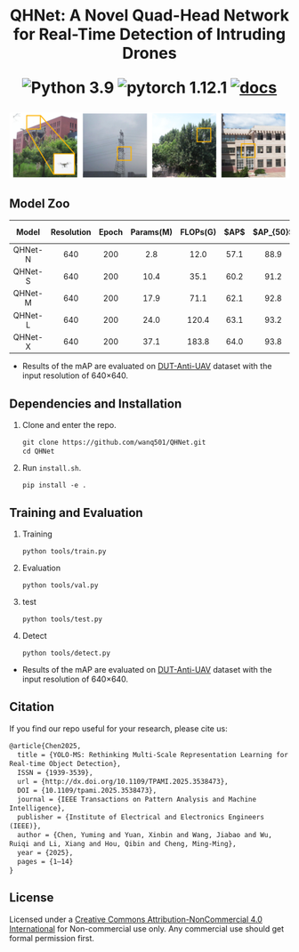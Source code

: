 <h1> 
  <p align=center> QHNet: A Novel Quad-Head Network for Real-Time Detection of Intruding Drones </p>
<div align="center">

![Python 3.9](https://img.shields.io/badge/python-3.9-g)
![pytorch 1.12.1](https://img.shields.io/badge/pytorch-1.12.1-blue.svg)
[![docs](https://img.shields.io/badge/docs-latest-blue)](README.md)

</div>
</h1>
<img src="qhnet/assets/Fig0.png" width="1500">

## Model Zoo 

<table>
  <thead align="center">
    <tr>
      <th>Model</th>
      <th>Resolution</th>
      <th>Epoch</th>
      <th>Params(M)</th>
      <th>FLOPs(G)</th>
      <th>$AP$</th>
      <th>$AP_{50}$</th>
      <th>$AP_{75}$</th>
      <th>BaiduYun Download</th>
      <th>Google Download</th>
    </tr>
  </thead>
  <tbody align="center">
    <tr>
      <td>QHNet-N</td>
      <td>640</td>
      <td>200</td>
      <td>2.8</td>
      <td>12.0</td>
      <td>57.1</td>
      <td>88.9</td>
      <td>65.9</td>
      <td><a href="https://github.com/FishAndWasabi/YOLO-MS/tree/main/configs/yoloms/yoloms-xs_syncbn_fast_8xb8-300e_coco.py">weight</a></td>
      <td>---</td>
    </tr>
    <tr>
      <td>QHNet-S</td>
      <td>640</td>
      <td>200</td>
      <td>10.4</td>
      <td>35.1</td>
      <td>60.2</td>
      <td>91.2</td>
      <td>70.1</td>
      <td><a href="https://github.com/FishAndWasabi/YOLO-MS/tree/main/configs/yoloms/yoloms-xs_syncbn_fast_8xb8-300e_coco.py">weight</a></td>
      <td>---</td>
    </tr>
    <tr>
      <td>QHNet-M</td>
      <td>640</td>
      <td>200</td>
      <td>17.9</td>
      <td>71.1</td>
      <td>62.1</td>
      <td>92.8</td>
      <td>71.4</td>
      <td><a href="https://github.com/FishAndWasabi/YOLO-MS/tree/main/configs/yoloms/yoloms-xs_syncbn_fast_8xb8-300e_coco.py">weight</a></td>
      <td>---</td>
    </tr>
    <tr>
      <td>QHNet-L</td>
      <td>640</td>
      <td>200</td>
      <td>24.0</td>
      <td>120.4</td>
      <td>63.1</td>
      <td>93.2</td>
      <td>71.9</td>
      <td><a href="https://github.com/FishAndWasabi/YOLO-MS/tree/main/configs/yoloms/yoloms-xs_syncbn_fast_8xb8-300e_coco.py">weight</a></td>
      <td>---</td>
    </tr>
    <tr>
      <td>QHNet-X</td>
      <td>640</td>
      <td>200</td>
      <td>37.1</td>
      <td>183.8</td>
      <td>64.0</td>
      <td>93.8</td>
      <td>74.3</td>
      <td><a href="https://github.com/FishAndWasabi/YOLO-MS/tree/main/configs/yoloms/yoloms-xs_syncbn_fast_8xb8-300e_coco.py">weight</a></td>
      <td>---</td>
    </tr>
  </tbody>
</table>

- Results of the mAP are evaluated on [DUT-Anti-UAV](https://cocodataset.org/#download) dataset with the input
  resolution of 640×640.



## Dependencies and Installation 

1. Clone and enter the repo.

   ```shell
   git clone https://github.com/wanq501/QHNet.git
   cd QHNet
   ```

2. Run `install.sh`.

   ```shell
   pip install -e .
   ```

## Training and Evaluation 

1. Training


   ```shell
   python tools/train.py
   ```


2. Evaluation

   ```shell
   python tools/val.py
   ```



3. test

   ```shell
   python tools/test.py
   ```

4. Detect

   ```shell
   python tools/detect.py
   ```

- Results of the mAP are evaluated on [DUT-Anti-UAV](https://cocodataset.org/#download) dataset with the input
  resolution of 640×640.

## Citation

If you find our repo useful for your research, please cite us:

```
@article{Chen2025,
  title = {YOLO-MS: Rethinking Multi-Scale Representation Learning for Real-time Object Detection},
  ISSN = {1939-3539},
  url = {http://dx.doi.org/10.1109/TPAMI.2025.3538473},
  DOI = {10.1109/tpami.2025.3538473},
  journal = {IEEE Transactions on Pattern Analysis and Machine Intelligence},
  publisher = {Institute of Electrical and Electronics Engineers (IEEE)},
  author = {Chen, Yuming and Yuan, Xinbin and Wang, Jiabao and Wu, Ruiqi and Li, Xiang and Hou, Qibin and Cheng, Ming-Ming},
  year = {2025},
  pages = {1–14}
}
```

## License

Licensed under a [Creative Commons Attribution-NonCommercial 4.0 International](https://creativecommons.org/licenses/by-nc/4.0/) for Non-commercial use only. Any commercial use should get formal permission first.



